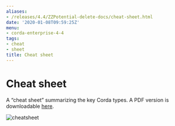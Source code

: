 ```yaml
---
aliases:
- /releases/4.4/ZZPotential-delete-docs/cheat-sheet.html
date: '2020-01-08T09:59:25Z'
menu:
- corda-enterprise-4-4
tags:
- cheat
- sheet
title: Cheat sheet
---
```



# Cheat sheet

A “cheat sheet” summarizing the key Corda types. A PDF version is downloadable [here](_static/corda-cheat-sheet.pdf).

![cheatsheet](ZZPotential-delete-docs/resources/cheatsheet.jpg "cheatsheet")
